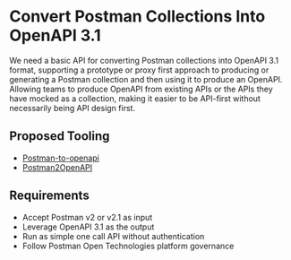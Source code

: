 # Convert Postman Collections Into OpenAPI 3.1
We need a basic API for converting Postman collections into OpenAPI 3.1 format, supporting a prototype or proxy first approach to producing or generating a Postman collection and then using it to produce an OpenAPI. Allowing teams to produce OpenAPI from existing APIs or the APIs they have mocked as a collection, making it easier to be API-first without necessarily being API design first.

## Proposed Tooling

- [Postman-to-openapi](https://joolfe.github.io/postman-to-openapi/)
- [Postman2OpenAPI](https://github.com/kevinswiber/postman2openap)

## Requirements

- Accept Postman v2 or v2.1 as input
- Leverage OpenAPI 3.1 as the output
- Run as simple one call API without authentication
- Follow Postman Open Technologies platform governance
